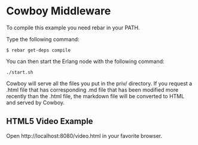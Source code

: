 Cowboy Middleware
=================

To compile this example you need rebar in your PATH.

Type the following command:
```
$ rebar get-deps compile
```

You can then start the Erlang node with the following command:
```
./start.sh
```

Cowboy will serve all the files you put in the priv/ directory. If you request
a .html file that has corresponding .md file that has been modified more
recently than the .html file, the markdown file will be converted to HTML and
served by Cowboy.

HTML5 Video Example
-------------------

Open http://localhost:8080/video.html in your favorite browser.
